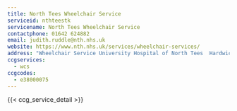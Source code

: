 ```yaml
---
title: North Tees Wheelchair Service
serviceid: nthteestk
servicename: North Tees Wheelchair Service
contactphone: 01642 624882
email: judith.ruddle@nth.nhs.uk
website: https://www.nth.nhs.uk/services/wheelchair-services/
address: "Wheelchair Service University Hospital of North Tees  Hardwick  Stockton on Tees  Cleveland  TS19 8PE"
ccgservices:
  - wcs
ccgcodes:
  - e38000075
---
```


{{< ccg_service_detail >}}
